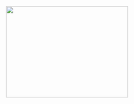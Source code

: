 <div class="separator" style="clear: both; text-align: center;">
<a href="https://1.bp.blogspot.com/-uY_6Gj9O_S8/Xv98fF88eCI/AAAAAAAABU4/BcRxR_XqK-wnC647XzxiMTLwcDjdBd_gACLcBGAsYHQ/s1600/Sans%2Btitre-1-R%25C3%25A9cup%25C3%25A9r%25C3%25A9.png" imageanchor="1" style="margin-left: 1em; margin-right: 1em;"><img border="0" data-original-height="1200" data-original-width="1600" height="240" src="https://1.bp.blogspot.com/-uY_6Gj9O_S8/Xv98fF88eCI/AAAAAAAABU4/BcRxR_XqK-wnC647XzxiMTLwcDjdBd_gACLcBGAsYHQ/s320/Sans%2Btitre-1-R%25C3%25A9cup%25C3%25A9r%25C3%25A9.png" width="320" /></a></div>
<div bis_size="{'x':16,'y':8,'w':653,'h':0,'abs_x':208,'abs_y':145}" class="separator" style="clear: both; text-align: center;">
<br /></div>
<div bis_size="{'x':16,'y':8,'w':653,'h':18,'abs_x':208,'abs_y':145}" class="separator" style="clear: both; text-align: center;">
<br bis_size="{'x':342,'y':324,'w':0,'h':17,'abs_x':534,'abs_y':461}" /></div>
<div bis_size="{'x':16,'y':26,'w':653,'h':18,'abs_x':208,'abs_y':163}">
<div bis_size="{'x':16,'y':26,'w':653,'h':18,'abs_x':208,'abs_y':163}">
<div bis_size="{'x':16,'y':342,'w':653,'h':18,'abs_x':208,'abs_y':479}">
<div bis_size="{'x':16,'y':342,'w':653,'h':18,'abs_x':208,'abs_y':479}">
<div bis_size="{&quot;x&quot;:16,&quot;y&quot;:326,&quot;w&quot;:653,&quot;h&quot;:18,&quot;abs_x&quot;:208,&quot;abs_y&quot;:489}">
<br bis_size="{'x':16,'y':26,'w':0,'h':17,'abs_x':208,'abs_y':163}" /></div>
</div>
</div>
</div>
</div>
